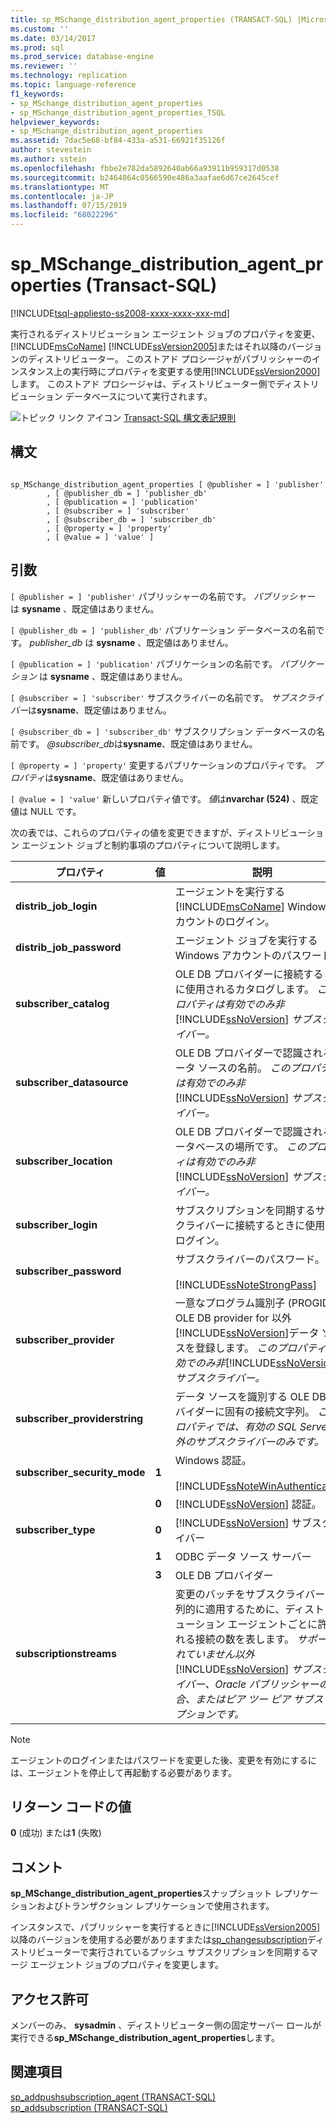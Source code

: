 ```yaml
---
title: sp_MSchange_distribution_agent_properties (TRANSACT-SQL) |Microsoft Docs
ms.custom: ''
ms.date: 03/14/2017
ms.prod: sql
ms.prod_service: database-engine
ms.reviewer: ''
ms.technology: replication
ms.topic: language-reference
f1_keywords:
- sp_MSchange_distribution_agent_properties
- sp_MSchange_distribution_agent_properties_TSQL
helpviewer_keywords:
- sp_MSchange_distribution_agent_properties
ms.assetid: 7dac5e68-bf84-433a-a531-66921f35126f
author: stevestein
ms.author: sstein
ms.openlocfilehash: fbbe2e782da5892640ab66a93911b959317d0538
ms.sourcegitcommit: b2464064c0566590e486a3aafae6d67ce2645cef
ms.translationtype: MT
ms.contentlocale: ja-JP
ms.lasthandoff: 07/15/2019
ms.locfileid: "68022296"
---
```

# <a name="sp_mschange_distribution_agent_properties-transact-sql"></a>sp_MSchange_distribution_agent_properties (Transact-SQL)
[!INCLUDE[tsql-appliesto-ss2008-xxxx-xxxx-xxx-md](../../includes/tsql-appliesto-ss2008-xxxx-xxxx-xxx-md.md)]

  実行されるディストリビューション エージェント ジョブのプロパティを変更、 [!INCLUDE[msCoName](../../includes/msconame-md.md)] [!INCLUDE[ssVersion2005](../../includes/ssversion2005-md.md)]またはそれ以降のバージョンのディストリビューター。 このストアド プロシージャがパブリッシャーのインスタンス上の実行時にプロパティを変更する使用[!INCLUDE[ssVersion2000](../../includes/ssversion2000-md.md)]します。 このストアド プロシージャは、ディストリビューター側でディストリビューション データベースについて実行されます。  
  
 ![トピック リンク アイコン](../../database-engine/configure-windows/media/topic-link.gif "トピック リンク アイコン") [Transact-SQL 構文表記規則](../../t-sql/language-elements/transact-sql-syntax-conventions-transact-sql.md)  
  
## <a name="syntax"></a>構文  
  
```  
  
sp_MSchange_distribution_agent_properties [ @publisher = ] 'publisher'  
        , [ @publisher_db = ] 'publisher_db'  
        , [ @publication = ] 'publication'   
        , [ @subscriber = ] 'subscriber'   
        , [ @subscriber_db = ] 'subscriber_db'   
        , [ @property = ] 'property'   
        , [ @value = ] 'value' ]  
```  
  
## <a name="arguments"></a>引数  
`[ @publisher = ] 'publisher'` パブリッシャーの名前です。 *パブリッシャー* は **sysname** 、既定値はありません。  
  
`[ @publisher_db = ] 'publisher_db'` パブリケーション データベースの名前です。 *publisher_db* は **sysname** 、既定値はありません。  
  
`[ @publication = ] 'publication'` パブリケーションの名前です。 *パブリケーション* は **sysname** 、既定値はありません。  
  
`[ @subscriber = ] 'subscriber'` サブスクライバーの名前です。 *サブスクライバー*は**sysname**、既定値はありません。  
  
`[ @subscriber_db = ] 'subscriber_db'` サブスクリプション データベースの名前です。 *@subscriber_db*は**sysname**、既定値はありません。  
  
`[ @property = ] 'property'` 変更するパブリケーションのプロパティです。 *プロパティ*は**sysname**、既定値はありません。  
  
`[ @value = ] 'value'` 新しいプロパティ値です。 *値*は**nvarchar (524)** 、既定値は NULL です。  
  
 次の表では、これらのプロパティの値を変更できますが、ディストリビューション エージェント ジョブと制約事項のプロパティについて説明します。  
  
|プロパティ|値|説明|  
|--------------|-----------|-----------------|  
|**distrib_job_login**||エージェントを実行する [!INCLUDE[msCoName](../../includes/msconame-md.md)] Windows アカウントのログイン。|  
|**distrib_job_password**||エージェント ジョブを実行する Windows アカウントのパスワード。|  
|**subscriber_catalog**||OLE DB プロバイダーに接続するときに使用されるカタログします。 *このプロパティは有効でのみ非*[!INCLUDE[ssNoVersion](../../includes/ssnoversion-md.md)] *サブスクライバー。*|  
|**subscriber_datasource**||OLE DB プロバイダーで認識されるデータ ソースの名前。 *このプロパティは有効でのみ非*[!INCLUDE[ssNoVersion](../../includes/ssnoversion-md.md)] *サブスクライバー。*|  
|**subscriber_location**||OLE DB プロバイダーで認識されるデータベースの場所です。 *このプロパティは有効でのみ非*[!INCLUDE[ssNoVersion](../../includes/ssnoversion-md.md)] *サブスクライバー。*|  
|**subscriber_login**||サブスクリプションを同期するサブスクライバーに接続するときに使用するログイン。|  
|**subscriber_password**||サブスクライバーのパスワード。<br /><br /> [!INCLUDE[ssNoteStrongPass](../../includes/ssnotestrongpass-md.md)]|  
|**subscriber_provider**||一意なプログラム識別子 (PROGID) を OLE DB provider for 以外[!INCLUDE[ssNoVersion](../../includes/ssnoversion-md.md)]データ ソースを登録します。 *このプロパティは有効でのみ非*[!INCLUDE[ssNoVersion](../../includes/ssnoversion-md.md)] *サブスクライバー。*|  
|**subscriber_providerstring**||データ ソースを識別する OLE DB プロバイダーに固有の接続文字列。 *このプロパティでは、有効の SQL Server 以外のサブスクライバーのみです。*|  
|**subscriber_security_mode**|**1**|Windows 認証。<br /><br /> [!INCLUDE[ssNoteWinAuthentication](../../includes/ssnotewinauthentication-md.md)]|  
||**0**|[!INCLUDE[ssNoVersion](../../includes/ssnoversion-md.md)] 認証。|  
|**subscriber_type**|**0**|[!INCLUDE[ssNoVersion](../../includes/ssnoversion-md.md)] サブスクライバー|  
||**1**|ODBC データ ソース サーバー|  
||**3**|OLE DB プロバイダー|  
|**subscriptionstreams**||変更のバッチをサブスクライバーに並列的に適用するために、ディストリビューション エージェントごとに許可される接続の数を表します。 *サポートされていません以外*[!INCLUDE[ssNoVersion](../../includes/ssnoversion-md.md)] *サブスクライバー、Oracle パブリッシャーの場合、またはピア ツー ピア サブスクリプションです。*|  
  
> [!NOTE]  
>  エージェントのログインまたはパスワードを変更した後、変更を有効にするには、エージェントを停止して再起動する必要があります。  
  
## <a name="return-code-values"></a>リターン コードの値  
 **0** (成功) または**1** (失敗)  
  
## <a name="remarks"></a>コメント  
 **sp_MSchange_distribution_agent_properties**スナップショット レプリケーションおよびトランザクション レプリケーションで使用されます。  
  
 インスタンスで、パブリッシャーを実行するときに[!INCLUDE[ssVersion2005](../../includes/ssversion2005-md.md)]以降のバージョンを使用する必要がありますまたは[sp_changesubscription](../../relational-databases/system-stored-procedures/sp-changesubscription-transact-sql.md)ディストリビューターで実行されているプッシュ サブスクリプションを同期するマージ エージェント ジョブのプロパティを変更します。  
  
## <a name="permissions"></a>アクセス許可  
 メンバーのみ、 **sysadmin** 、ディストリビューター側の固定サーバー ロールが実行できる**sp_MSchange_distribution_agent_properties**します。  
  
## <a name="see-also"></a>関連項目  
 [sp_addpushsubscription_agent &#40;TRANSACT-SQL&#41;](../../relational-databases/system-stored-procedures/sp-addpushsubscription-agent-transact-sql.md)   
 [sp_addsubscription &#40;TRANSACT-SQL&#41;](../../relational-databases/system-stored-procedures/sp-addsubscription-transact-sql.md)  
  
  
